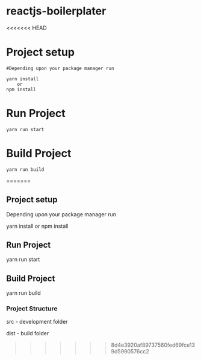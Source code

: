 # reactjs-boilerplater

<<<<<<< HEAD
# Project setup
	
	#Depending upon your package manager run

	yarn install
		or 
	npm install


# Run Project

	yarn run start

# Build Project

	yarn run build

=======
## Project setup
	
  Depending upon your package manager run

  yarn install
  or 
  npm install

## Run Project

  yarn run start

## Build Project

  yarn run build

### Project Structure

  src - development folder

  dist - build folder
>>>>>>> 8d4e3920af89737560fed69fce139d5990576cc2
